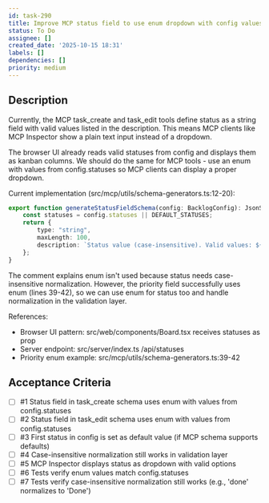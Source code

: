 ```yaml
---
id: task-290
title: Improve MCP status field to use enum dropdown with config values
status: To Do
assignee: []
created_date: '2025-10-15 18:31'
labels: []
dependencies: []
priority: medium
---
```


## Description

<!-- SECTION:DESCRIPTION:BEGIN -->
Currently, the MCP task_create and task_edit tools define status as a string field with valid values listed in the description. This means MCP clients like MCP Inspector show a plain text input instead of a dropdown.

The browser UI already reads valid statuses from config and displays them as kanban columns. We should do the same for MCP tools - use an enum with values from config.statuses so MCP clients can display a proper dropdown.

Current implementation (src/mcp/utils/schema-generators.ts:12-20):
```typescript
export function generateStatusFieldSchema(config: BacklogConfig): JsonSchema {
	const statuses = config.statuses || DEFAULT_STATUSES;
	return {
		type: "string",
		maxLength: 100,
		description: `Status value (case-insensitive). Valid values: ${statuses.join(", ")}`,
	};
}
```

The comment explains enum isn't used because status needs case-insensitive normalization. However, the priority field successfully uses enum (lines 39-42), so we can use enum for status too and handle normalization in the validation layer.

References:
- Browser UI pattern: src/web/components/Board.tsx receives statuses as prop
- Server endpoint: src/server/index.ts /api/statuses
- Priority enum example: src/mcp/utils/schema-generators.ts:39-42
<!-- SECTION:DESCRIPTION:END -->

## Acceptance Criteria
<!-- AC:BEGIN -->
- [ ] #1 Status field in task_create schema uses enum with values from config.statuses
- [ ] #2 Status field in task_edit schema uses enum with values from config.statuses
- [ ] #3 First status in config is set as default value (if MCP schema supports defaults)
- [ ] #4 Case-insensitive normalization still works in validation layer
- [ ] #5 MCP Inspector displays status as dropdown with valid options
- [ ] #6 Tests verify enum values match config.statuses
- [ ] #7 Tests verify case-insensitive normalization still works (e.g., 'done' normalizes to 'Done')
<!-- AC:END -->

